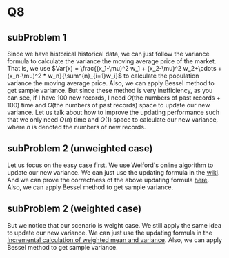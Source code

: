 # Q8
## subProblem 1
Since we have historical historical data, we can just follow the variance formula to calculate the variance the moving average price of the market.
That is, we use $Var(x) = \frac{(x_1-\mu)^2 w_1 + (x_2-\mu)^2 w_2+\cdots + (x_n-\mu)^2 * w_n}{\sum^{n}_{i=1}w_i}$ to calculate the population variance the moving average price.
Also, we can apply Bessel method to get sample variance.
But since these method is very inefficiency, as you can see, if I have 100 new records, I need $O(\text{the numbers of past records + 100})$ time and $O(\text{the numbers of past records})$ space to update our new variance.
Let us talk about how to improve the updating performance such that we only need $O(n)$ time and $O(1)$ space to calculate our new variance, where $n$ is denoted the numbers of new records.

## subProblem 2 (unweighted case)
Let us focus on the easy case first.
We use Welford's online algorithm to update our new variance.
We can just use the updating formula in the [wiki](https://en.wikipedia.org/wiki/Algorithms_for_calculating_variance).
And we can prove the correctness of the above updating formula [here](https://changyaochen.github.io/welford/#numerical-stability).
Also, we can apply Bessel method to get sample variance.

## subProblem 2 (weighted case)
But we notice that our scenario is weight case.
We still apply the same idea to update our new variance.
We can just use the updating formula in the [Incremental calculation of weighted mean and variance](https://fanf2.user.srcf.net/hermes/doc/antiforgery/stats.pdf).
Also, we can apply Bessel method to get sample variance.